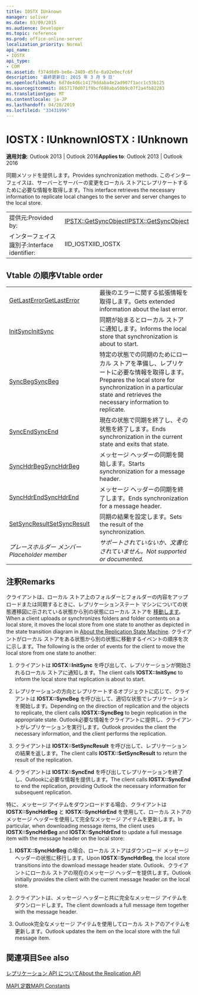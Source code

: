 ```yaml
---
title: IOSTX IUnknown
manager: soliver
ms.date: 03/09/2015
ms.audience: Developer
ms.topic: reference
ms.prod: office-online-server
localization_priority: Normal
api_name:
- IOSTX
api_type:
- COM
ms.assetid: f374d8d9-be8e-2489-d5fe-8a92e0ecfc6f
description: '最終更新日: 2015 年 3 月 9 日'
ms.openlocfilehash: 6d7de4d6c14179ddaba4e2ad907f1acc1c53b125
ms.sourcegitcommit: 8657170d071f9bcf680aba50b9c07f2a4fb82283
ms.translationtype: MT
ms.contentlocale: ja-JP
ms.lasthandoff: 04/28/2019
ms.locfileid: "33431996"
---
```

# <a name="iostx--iunknown"></a><span data-ttu-id="e639d-103">IOSTX : IUnknown</span><span class="sxs-lookup"><span data-stu-id="e639d-103">IOSTX : IUnknown</span></span>

  
  
<span data-ttu-id="e639d-104">**適用対象**: Outlook 2013 | Outlook 2016</span><span class="sxs-lookup"><span data-stu-id="e639d-104">**Applies to**: Outlook 2013 | Outlook 2016</span></span> 
  
<span data-ttu-id="e639d-105">同期メソッドを提供します。</span><span class="sxs-lookup"><span data-stu-id="e639d-105">Provides synchronization methods.</span></span> <span data-ttu-id="e639d-106">このインターフェイスは、サーバーとサーバーの変更をローカル ストアにレプリケートするために必要な情報を取得します。</span><span class="sxs-lookup"><span data-stu-id="e639d-106">This interface retrieves the necessary information to replicate local changes to the server and server changes to the local store.</span></span>
  
|||
|:-----|:-----|
|<span data-ttu-id="e639d-107">提供元:</span><span class="sxs-lookup"><span data-stu-id="e639d-107">Provided by:</span></span>  <br/> |[<span data-ttu-id="e639d-108">IPSTX::GetSyncObject</span><span class="sxs-lookup"><span data-stu-id="e639d-108">IPSTX::GetSyncObject</span></span>](iostx-setsyncresult.md) <br/> |
|<span data-ttu-id="e639d-109">インターフェイス識別子:</span><span class="sxs-lookup"><span data-stu-id="e639d-109">Interface identifier:</span></span>  <br/> |<span data-ttu-id="e639d-110">IID_IOSTX</span><span class="sxs-lookup"><span data-stu-id="e639d-110">IID_IOSTX</span></span>  <br/> |
   
## <a name="vtable-order"></a><span data-ttu-id="e639d-111">Vtable の順序</span><span class="sxs-lookup"><span data-stu-id="e639d-111">Vtable order</span></span>

|||
|:-----|:-----|
|[<span data-ttu-id="e639d-112">GetLastError</span><span class="sxs-lookup"><span data-stu-id="e639d-112">GetLastError</span></span>](iostx-getlasterror.md) <br/> |<span data-ttu-id="e639d-113">最後のエラーに関する拡張情報を取得します。</span><span class="sxs-lookup"><span data-stu-id="e639d-113">Gets extended information about the last error.</span></span>  <br/> |
|[<span data-ttu-id="e639d-114">InitSync</span><span class="sxs-lookup"><span data-stu-id="e639d-114">InitSync</span></span>](iostx-initsync.md) <br/> |<span data-ttu-id="e639d-115">同期が始まるとローカル ストアに通知します。</span><span class="sxs-lookup"><span data-stu-id="e639d-115">Informs the local store that synchronization is about to start.</span></span>  <br/> |
|[<span data-ttu-id="e639d-116">SyncBeg</span><span class="sxs-lookup"><span data-stu-id="e639d-116">SyncBeg</span></span>](iostx-syncbeg.md) <br/> |<span data-ttu-id="e639d-117">特定の状態での同期のためにローカル ストアを準備し、レプリケートに必要な情報を取得します。</span><span class="sxs-lookup"><span data-stu-id="e639d-117">Prepares the local store for synchronization in a particular state and retrieves the necessary information to replicate.</span></span>  <br/> |
|[<span data-ttu-id="e639d-118">SyncEnd</span><span class="sxs-lookup"><span data-stu-id="e639d-118">SyncEnd</span></span>](iostx-syncend.md) <br/> |<span data-ttu-id="e639d-119">現在の状態で同期を終了し、その状態を終了します。</span><span class="sxs-lookup"><span data-stu-id="e639d-119">Ends synchronization in the current state and exits that state.</span></span>  <br/> |
|[<span data-ttu-id="e639d-120">SyncHdrBeg</span><span class="sxs-lookup"><span data-stu-id="e639d-120">SyncHdrBeg</span></span>](iostx-synchdrbeg.md) <br/> |<span data-ttu-id="e639d-121">メッセージ ヘッダーの同期を開始します。</span><span class="sxs-lookup"><span data-stu-id="e639d-121">Starts synchronization for a message header.</span></span>  <br/> |
|[<span data-ttu-id="e639d-122">SyncHdrEnd</span><span class="sxs-lookup"><span data-stu-id="e639d-122">SyncHdrEnd</span></span>](iostx-synchdrend.md) <br/> |<span data-ttu-id="e639d-123">メッセージ ヘッダーの同期を終了します。</span><span class="sxs-lookup"><span data-stu-id="e639d-123">Ends synchronization for a message header.</span></span>  <br/> |
|[<span data-ttu-id="e639d-124">SetSyncResult</span><span class="sxs-lookup"><span data-stu-id="e639d-124">SetSyncResult</span></span>](iostx-setsyncresult.md) <br/> |<span data-ttu-id="e639d-125">同期の結果を設定します。</span><span class="sxs-lookup"><span data-stu-id="e639d-125">Sets the result of the synchronization.</span></span>  <br/> |
| <span data-ttu-id="e639d-126">*プレースホルダー メンバー*</span><span class="sxs-lookup"><span data-stu-id="e639d-126">*Placeholder member*</span></span>  <br/> | <span data-ttu-id="e639d-127">*サポートされていないか、文書化されていません。*</span><span class="sxs-lookup"><span data-stu-id="e639d-127">*Not supported or documented.*</span></span>  <br/> |
   
## <a name="remarks"></a><span data-ttu-id="e639d-128">注釈</span><span class="sxs-lookup"><span data-stu-id="e639d-128">Remarks</span></span>

<span data-ttu-id="e639d-129">クライアントは、ローカル ストア上のフォルダーとフォルダーの内容をアップロードまたは同期するときに、レプリケーションステート マシンについての状態遷移図に示されている状態から別の状態にローカル ストアを [移動します](about-the-replication-state-machine.md)。</span><span class="sxs-lookup"><span data-stu-id="e639d-129">When a client uploads or synchronizes folders and folder contents on a local store, it moves the local store from one state to another as depicted in the state transition diagram in [About the Replication State Machine](about-the-replication-state-machine.md).</span></span> <span data-ttu-id="e639d-130">クライアントがローカル ストアをある状態から別の状態に移動するイベントの順序を次に示します。</span><span class="sxs-lookup"><span data-stu-id="e639d-130">The following is the order of events for the client to move the local store from one state to another:</span></span>
  
1. <span data-ttu-id="e639d-131">クライアントは **IOSTX::InitSync** を呼び出して、レプリケーションが開始されるローカル ストアに通知します。</span><span class="sxs-lookup"><span data-stu-id="e639d-131">The client calls **IOSTX::InitSync** to inform the local store that replication is about to start.</span></span> 
    
2. <span data-ttu-id="e639d-132">レプリケーションの方向とレプリケートするオブジェクトに応じて、クライアントは **IOSTX::SyncBeg** を呼び出して、適切な状態でレプリケーションを開始します。</span><span class="sxs-lookup"><span data-stu-id="e639d-132">Depending on the direction of replication and the objects to replicate, the client calls **IOSTX::SyncBeg** to begin replication in the appropriate state.</span></span> <span data-ttu-id="e639d-133">Outlook必要な情報をクライアントに提供し、クライアントがレプリケーションを実行します。</span><span class="sxs-lookup"><span data-stu-id="e639d-133">Outlook provides the client the necessary information, and the client performs the replication.</span></span> 
    
3. <span data-ttu-id="e639d-134">クライアントは **IOSTX::SetSyncResult** を呼び出して、レプリケーションの結果を返します。</span><span class="sxs-lookup"><span data-stu-id="e639d-134">The client calls **IOSTX::SetSyncResult** to return the result of the replication.</span></span> 
    
4. <span data-ttu-id="e639d-135">クライアントは **IOSTX::SyncEnd** を呼び出してレプリケーションを終了し、Outlookに必要な情報を提供します。</span><span class="sxs-lookup"><span data-stu-id="e639d-135">The client calls **IOSTX::SyncEnd** to end the replication, providing Outlook the necessary information for subsequent replication.</span></span> 
    
<span data-ttu-id="e639d-136">特に、メッセージ アイテムをダウンロードする場合、クライアントは **IOSTX::SyncHdrBeg** と **IOSTX::SyncHdrEnd** を使用して、ローカル ストアのメッセージ ヘッダーを使用して完全なメッセージ アイテムを更新します。</span><span class="sxs-lookup"><span data-stu-id="e639d-136">In particular, when downloading message items, the client uses **IOSTX::SyncHdrBeg** and **IOSTX::SyncHdrEnd** to update a full message item with the message header on the local store:</span></span> 
  
1. <span data-ttu-id="e639d-137">**IOSTX::SyncHdrBeg** の場合、ローカル ストアはダウンロード メッセージ ヘッダーの状態に移行します。</span><span class="sxs-lookup"><span data-stu-id="e639d-137">Upon **IOSTX::SyncHdrBeg**, the local store transitions into the download message header state.</span></span> <span data-ttu-id="e639d-138">Outlook、クライアントにローカル ストアの現在のメッセージ ヘッダーを提供します。</span><span class="sxs-lookup"><span data-stu-id="e639d-138">Outlook initially provides the client with the current message header on the local store.</span></span>
    
2. <span data-ttu-id="e639d-139">クライアントは、メッセージ ヘッダーと共に完全なメッセージ アイテムをダウンロードします。</span><span class="sxs-lookup"><span data-stu-id="e639d-139">The client downloads a full message item together with the message header.</span></span>
    
3. <span data-ttu-id="e639d-140">Outlook完全なメッセージ アイテムを使用してローカル ストアのアイテムを更新します。</span><span class="sxs-lookup"><span data-stu-id="e639d-140">Outlook updates the item on the local store with the full message item.</span></span>
    
## <a name="see-also"></a><span data-ttu-id="e639d-141">関連項目</span><span class="sxs-lookup"><span data-stu-id="e639d-141">See also</span></span>



[<span data-ttu-id="e639d-142">レプリケーション API について</span><span class="sxs-lookup"><span data-stu-id="e639d-142">About the Replication API</span></span>](about-the-replication-api.md)
  
[<span data-ttu-id="e639d-143">MAPI 定数</span><span class="sxs-lookup"><span data-stu-id="e639d-143">MAPI Constants</span></span>](mapi-constants.md)

